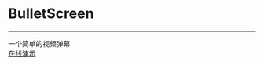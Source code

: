 # BulletScreen
---------
一个简单的视频弹幕<br>
<a href="http://southernxtar.com/BulletScreen/" target="_blank">在线演示</a>
